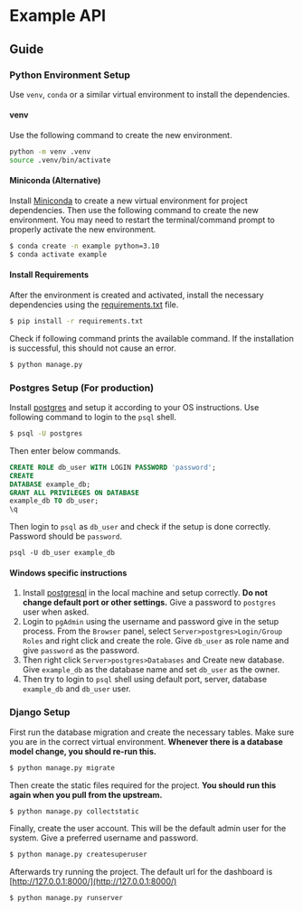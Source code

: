 # Example API

## Guide

### Python Environment Setup

Use `venv`, `conda` or a similar virtual environment to install the dependencies.

#### venv

Use the following command to create the new environment.

```bash
python -m venv .venv
source .venv/bin/activate
```

#### Miniconda (Alternative)

Install [Miniconda](https://docs.conda.io/projects/conda/en/latest/user-guide/install/) to create a new virtual
environment for project dependencies. Then use the following command to create the new environment. You may need to
restart the terminal/command prompt to properly activate the new environment.

```bash
$ conda create -n example python=3.10
$ conda activate example
```

#### Install Requirements

After the environment is created and activated, install the necessary dependencies using
the [requirements.txt](requirements.txt) file.

```bash
$ pip install -r requirements.txt
```

Check if following command prints the available command. If the installation is successful, this should not cause an
error.

```bash
$ python manage.py
```

### Postgres Setup (For production)

Install [postgres](https://www.postgresql.org/download/) and setup it according to your OS instructions. Use following
command to login to the `psql` shell.

```bash
$ psql -U postgres
```

Then enter below commands.

```sql
CREATE ROLE db_user WITH LOGIN PASSWORD 'password';
CREATE
DATABASE example_db;
GRANT ALL PRIVILEGES ON DATABASE
example_db TO db_user;
\q
```

Then login to `psql` as `db_user` and check if the setup is done correctly. Password should be `password`.

```
psql -U db_user example_db
```

#### Windows specific instructions

1. Install [postgresql](https://www.postgresql.org/) in the local machine and setup correctly. **Do not change default
   port or other settings.** Give a password to `postgres` user when asked.
2. Login to `pgAdmin` using the username and password give in the setup process. From the `Browser` panel,
   select `Server>postgres>Login/Group Roles` and right click and create the role. Give `db_user` as role name and
   give `password` as the password.
3. Then right click `Server>postgres>Databases` and Create new database. Give `example_db` as the database name and
   set `db_user` as the owner.
4. Then try to login to `psql` shell using default port, server, database `example_db` and `db_user` user.

### Django Setup

First run the database migration and create the necessary tables. Make sure you are in the correct virtual
environment. **Whenever there is a database model change, you should re-run this.**

```bash
$ python manage.py migrate
```

Then create the static files required for the project. **You should run this again when you pull from the upstream.**

```bash
$ python manage.py collectstatic
```

Finally, create the user account. This will be the default admin user for the system. Give a preferred username and
password.

```bash
$ python manage.py createsuperuser
```

Afterwards try running the project. The default url for the dashboard
is [http://127.0.0.1:8000/](http://127.0.0.1:8000/)

```bash
$ python manage.py runserver
```
